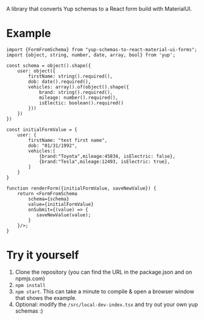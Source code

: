 A library that converts Yup schemas to a React form build with MaterialUI.
# Example
```
import {FormFromSchema} from "yup-schemas-to-react-material-ui-forms";
import {object, string, number, date, array, bool} from 'yup';

const schema = object().shape({
    user: object({
        firstName: string().required(),
        dob: date().required(),
        vehicles: array().of(object().shape({
            brand: string().required(),
            mileage: number().required(),
            isElectic: boolean().required()
        }))
    })
})

const initialFormValue = {
    user: {
        firstName: "test first name",
        dob: "01/31/1992",
        vehicles:[
            {brand:"Toyota",mileage:45834, isElectric: false},
            {brand:"Tesla",mileage:12493, isElectric: true},
        ]
    }
}

function renderForm({initialFormValue, saveNewValue}) {
    return <FormFromSchema
        schema={schema}
        value={initialFormValue}
        onSubmit={(value) => {
           saveNewValue(value);
        }
    }/>;
}
```

# Try it yourself
1) Clone the repository (you can find the URL in the package.json and on npmjs.com)
1) ```npm install```
1) ```npm start```. This can take a minute to compile & open a browser window that shows the example.
1) Optional: modify the ```/src/local-dev-index.tsx``` and try out your own yup schemas :)